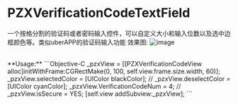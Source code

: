 # PZXVerificationCodeTextField
一个按格分割的验证码或者密码输入控件，可以自定义大小和输入位数以及选中边框颜色等。类似uberAPP的验证码输入功能
效果图:
![image](https://github.com/PZXforXcode/PZXVerificationCodeTextField/blob/master/PZXVerificationCodeTextField/pzxYZM.gif)

<div><div><br></div><div>**Usage:**
```Objective-C
    _pzxView = [[PZXVerificationCodeView alloc]initWithFrame:CGRectMake(0, 100, self.view.frame.size.width, 60)];
    _pzxView.selectedColor = [UIColor blackColor];
//    _pzxView.deselectColor = [UIColor cyanColor];
    _pzxView.VerificationCodeNum = 4;
//    _pzxView.isSecure = YES;
    [self.view addSubview:_pzxView];
```
